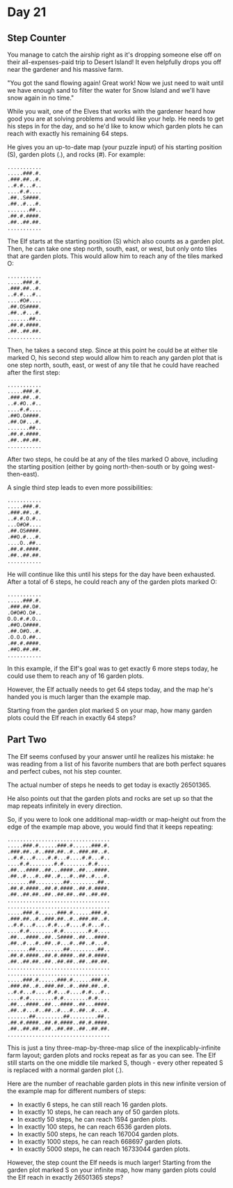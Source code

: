 # Day 21 

## Step Counter

You manage to catch the airship right as it's dropping someone else off on their all-expenses-paid trip to Desert
Island! It even helpfully drops you off near the gardener and his massive farm.

"You got the sand flowing again! Great work! Now we just need to wait until we have enough sand to filter the water for 
Snow Island and we'll have snow again in no time."

While you wait, one of the Elves that works with the gardener heard how good you are at solving problems and would like 
your help. He needs to get his steps in for the day, and so he'd like to know which garden plots he can reach with 
exactly his remaining 64 steps.

He gives you an up-to-date map (your puzzle input) of his starting position (S), garden plots (.), and rocks (#). For 
example:

```
...........
.....###.#.
.###.##..#.
..#.#...#..
....#.#....
.##..S####.
.##..#...#.
.......##..
.##.#.####.
.##..##.##.
...........
```

The Elf starts at the starting position (S) which also counts as a garden plot. Then, he can take one step north, south,
east, or west, but only onto tiles that are garden plots. This would allow him to reach any of the tiles marked O:

```
...........
.....###.#.
.###.##..#.
..#.#...#..
....#O#....
.##.OS####.
.##..#...#.
.......##..
.##.#.####.
.##..##.##.
...........
```

Then, he takes a second step. Since at this point he could be at either tile marked O, his second step would allow him 
to reach any garden plot that is one step north, south, east, or west of any tile that he could have reached after the 
first step:

```
...........
.....###.#.
.###.##..#.
..#.#O..#..
....#.#....
.##O.O####.
.##.O#...#.
.......##..
.##.#.####.
.##..##.##.
...........
```

After two steps, he could be at any of the tiles marked O above, including the starting position (either by going 
north-then-south or by going west-then-east).

A single third step leads to even more possibilities:

```
...........
.....###.#.
.###.##..#.
..#.#.O.#..
...O#O#....
.##.OS####.
.##O.#...#.
....O..##..
.##.#.####.
.##..##.##.
...........
```

He will continue like this until his steps for the day have been exhausted. After a total of 6 steps, he could reach any 
of the garden plots marked O:

```
...........
.....###.#.
.###.##.O#.
.O#O#O.O#..
O.O.#.#.O..
.##O.O####.
.##.O#O..#.
.O.O.O.##..
.##.#.####.
.##O.##.##.
...........
```

In this example, if the Elf's goal was to get exactly 6 more steps today, he could use them to reach any of 16 garden
plots.

However, the Elf actually needs to get 64 steps today, and the map he's handed you is much larger than the example map.

Starting from the garden plot marked S on your map, how many garden plots could the Elf reach in exactly 64 steps?

## Part Two 

The Elf seems confused by your answer until he realizes his mistake: he was reading from a list of his favorite numbers
that are both perfect squares and perfect cubes, not his step counter.

The actual number of steps he needs to get today is exactly 26501365.

He also points out that the garden plots and rocks are set up so that the map repeats infinitely in every direction.

So, if you were to look one additional map-width or map-height out from the edge of the example map above, you would 
find that it keeps repeating:

```
.................................
.....###.#......###.#......###.#.
.###.##..#..###.##..#..###.##..#.
..#.#...#....#.#...#....#.#...#..
....#.#........#.#........#.#....
.##...####..##...####..##...####.
.##..#...#..##..#...#..##..#...#.
.......##.........##.........##..
.##.#.####..##.#.####..##.#.####.
.##..##.##..##..##.##..##..##.##.
.................................
.................................
.....###.#......###.#......###.#.
.###.##..#..###.##..#..###.##..#.
..#.#...#....#.#...#....#.#...#..
....#.#........#.#........#.#....
.##...####..##..S####..##...####.
.##..#...#..##..#...#..##..#...#.
.......##.........##.........##..
.##.#.####..##.#.####..##.#.####.
.##..##.##..##..##.##..##..##.##.
.................................
.................................
.....###.#......###.#......###.#.
.###.##..#..###.##..#..###.##..#.
..#.#...#....#.#...#....#.#...#..
....#.#........#.#........#.#....
.##...####..##...####..##...####.
.##..#...#..##..#...#..##..#...#.
.......##.........##.........##..
.##.#.####..##.#.####..##.#.####.
.##..##.##..##..##.##..##..##.##.
.................................
```

This is just a tiny three-map-by-three-map slice of the inexplicably-infinite farm layout; garden plots and rocks repeat 
as far as you can see. The Elf still starts on the one middle tile marked S, though - every other repeated S is replaced 
with a normal garden plot (.).

Here are the number of reachable garden plots in this new infinite version of the example map for different numbers of
steps:

- In exactly 6 steps, he can still reach 16 garden plots.
- In exactly 10 steps, he can reach any of 50 garden plots.
- In exactly 50 steps, he can reach 1594 garden plots.
- In exactly 100 steps, he can reach 6536 garden plots.
- In exactly 500 steps, he can reach 167004 garden plots.
- In exactly 1000 steps, he can reach 668697 garden plots.
- In exactly 5000 steps, he can reach 16733044 garden plots.

However, the step count the Elf needs is much larger! Starting from the garden plot marked S on your infinite map, how
many garden plots could the Elf reach in exactly 26501365 steps?
